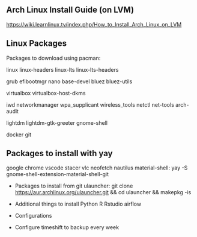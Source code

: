## Arch Linux Install Guide (on LVM)

https://wiki.learnlinux.tv/index.php/How_to_Install_Arch_Linux_on_LVM

## Linux Packages

Packages to download using pacman: 

linux
linux-headers 
linux-lts
linux-lts-headers 

grub
efibootmgr
nano
base-devel 
bluez
bluez-utils

virtualbox
virtualbox-host-dkms

iwd 
networkmanager
wpa_supplicant
wireless_tools
netctl
net-tools
arch-audit

lightdm
lightdm-gtk-greeter
gnome-shell

docker
git

## Packages to install with yay

google chrome
vscode
stacer
vlc
neofetch
nautilus 
material-shell: yay -S gnome-shell-extension-material-shell-git

- Packages to install from git
ulauncher: git clone https://aur.archlinux.org/ulauncher.git && cd ulauncher && makepkg -is


- Additional things to install
Python
R
Rstudio
airflow

- Configurations
* Configure timeshift to backup every week
